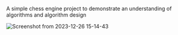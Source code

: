 A simple chess engine project to demonstrate an understanding of algorithms and algorithm design

![Screenshot from 2023-12-26 15-14-43](https://github.com/SahasT23/NewChessEngineST/assets/108793094/577c0808-0a8e-4043-9a51-abb87ae725a1)
